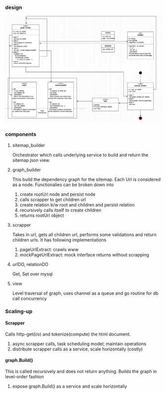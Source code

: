 ### design

![architecture](./assets/architecture.png)

### components

1. sitemap_builder
    
    Orchestrator which calls underlying service to build and return the sitemap json view.

1. graph_builder

    This build the dependency graph for the sitemap. Each Url is considered as a node.
Functionalies can be broken down into
    1. create rootUrl node and persist node
    1. calls scrapper to get children url
    1. create relation b/w root and children and persist relation
    1. recursively calls itself to create children
    1. returns rootUrl object

1. scrapper

    Takes in url, gets all children url, performs some validations and return children urls.
It has following implementations
    1. pageUrlExtract: crawls www
    1. mockPageUrlExtract: mock interface returns without scrapping

1. urlDO, relationDO

    Get, Set over mysql

1. view
    
    Level traversal of graph, uses channel as a queue and go routine for db call concurrency
    
### Scaling-up

#### Scrapper

Calls http-get(i/o) and tokenize(compute) the html document. 

1. async scrapper calls, task scheduling model; maintain operations
1. distribute scrapper calls as a service, scale horizontally (costly)

#### graph.Build()

This is called recursively and does not return anything. Builds the graph in level-order fashion

1. expose graph.Build() as a service and scale horizontally


